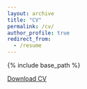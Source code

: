 ```yaml
---
layout: archive
title: "CV"
permalink: /cv/
author_profile: true
redirect_from:
  - /resume
---
```



{% include base_path %}

<a href="http://ether0.github.io/files/CV_SLee_webpage.pdf" class="btn">Download CV</a>
